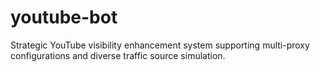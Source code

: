 # youtube-bot
Strategic YouTube visibility enhancement system supporting multi-proxy configurations and diverse traffic source simulation.
